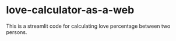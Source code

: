 # love-calculator-as-a-web
This is a streamlit code for calculating love percentage between two persons.
